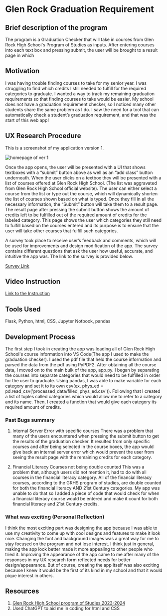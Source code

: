# Glen Rock Graduation Requirement

## Brief description of the program

The program is a Graduation Checker that will take in courses from Glen Rock High School's Program of Studies as inputs. After entering courses into each text box and pressing submit, the user will be brought to a result page in which 
## Motivation

I was having trouble finding courses to take for my senior year. I was struggling to find which credits I still needed to fulfill for the required categories to graduate. I wanted a way to track my remaining graduation requirements so that finding courses to take would be easier. My school does not have a graduation requirement checker, so I noticed many other students share the same problem as I do. I saw the need for a tool that can automatically check a student’s graduation requirement, and that was the start of this web app!

## UX Research Procedure

This is a screenshot of my application version 1.

![homepage of ver 1](images/homepage_ver1.png)

Once the app opens, the user will be presented with a UI that shows textboxes with a “submit” button above as well as an “add class” button underneath. When the user clicks on a textbox they will be presented with a list of courses offered at Glen Rock High School. (The list was aggravated from Glen Rock High School official website). The user can either select a course from the list or type out the course, which will dynamically shorten the list of courses shown based on what is typed. Once they fill in all the necessary information, the “Submit” button will take them to a result page. The result page after pressing the submit button shows the amount of credits left to be fulfilled out of the required amount of credits for the labeled category. This page shows the user which categories they still need to fulfill based on the courses entered and its purpose is to ensure that the user will take other courses that fulfill such categories.


A survey took place to receive user’s feedback and comments, which will be used for improvements and design modification of the app. The survey contains different questions that ask the user how useful, accurate, and intuitive the app was. The link to the survey is provided below.

[Survey Link](https://forms.gle/TikVRLhfF4VKGJrz9)

## Video Instruction
[Link to the Instruction](TOBEFILLED)

## Tools Used
Flask, Python, html, CSS, Jupyter Notbook, pandas

## Development Process

The first step I took in creating the app was loading all of Glen Rock High School's course information into VS Code(The app I used to make the graduation checker). I used the pdf file that held the course information and parsed the data from the pdf using PyPDF2. After obtaining all the course data, I moved on to the main bulk of the app, app.py. I began by separating the courses into separate categories that would need to be fulfilled in order for the user to graduate. Using pandas, I was able to make variable for each category and set it to its own csv(ex. phys_ed = pd.read_csv('processed_data/filled_phys_ed.csv')). Following that I created a list of tuples called categories which would allow me to refer to a category and its name. Then, I created a function that would give each category its required amount of credits. 

### Past Bugs summary

1. Internal Server Error with specific courses
There was a problem that many of the users encountered when pressing the submit button to get the results of the graduation checker. It resulted from only specific courses and after being selected in the course boxes, the app would give back an internal server error which would prevent the user from seeing the result page with the remaining credits for each category.

2. Financial Literacy Courses not being double counted
This was a problem that, although users did not mention it, had to do with all courses in the financial literacy category. All of the financial literacy courses, according to the GRHS program of studies, are double counted for both the financial literacy AND 21st Century categories. My app was unable to do that so I added a piece of code that would check for when a financial literacy course would be entered and make it count for both financial literacy and 21st Century credits.
### What was exciting (Personal Reflection)

I think the most exciting part was designing the app because I was able to use my creativity to come up with cool designs and features to make it look nice. Changing the font and background images was a great way for me to stay focused on the program and not lose interest. I think just in general, making the app look better made it more appealing to other people who tried it. Improving the appearance of the app came to me after many of the responses in my UX research form reflected needs for better design/appearance. But of course, creating the app itself was also exciting because I knew it would be the first of its kind in my school and that it would pique interest in others.

## Resources

1. [Glen Rock High School program of Studies 2023-2024](https://cdnsm5-ss14.sharpschool.com/UserFiles/Servers/Server_611619/File/2023-2024%20HS%20Program%20of%20Studies%20FINAL.pdf)
2. Used ChatGPT to aid me in coding for html and CSS